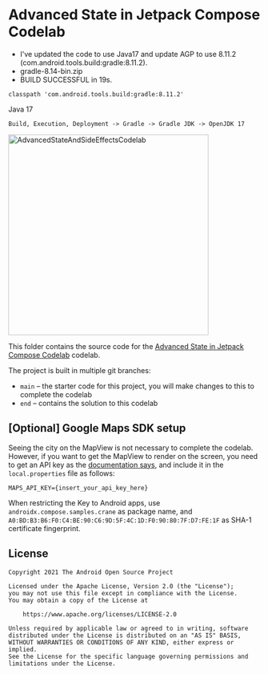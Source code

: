 
# Advanced State in Jetpack Compose Codelab

+ I've updated the code to use Java17 and update AGP to use 8.11.2 (com.android.tools.build:gradle:8.11.2).
+ gradle-8.14-bin.zip
+ BUILD SUCCESSFUL in 19s.
```
classpath 'com.android.tools.build:gradle:8.11.2'
```
Java 17
```
Build, Execution, Deployment -> Gradle -> Gradle JDK -> OpenJDK 17
```

<img src="https://image.prntscr.com/image/cehVim8JT7ib3IauJHvc-A.png" width="400" alt="AdvancedStateAndSideEffectsCodelab" />

This folder contains the source code for the
[Advanced State in Jetpack Compose Codelab](https://developer.android.com/codelabs/jetpack-compose-advanced-state-side-effects)
codelab.

The project is built in multiple git branches:
* `main` – the starter code for this project, you will make changes to this to complete the codelab
* `end` – contains the solution to this codelab

## [Optional] Google Maps SDK setup

Seeing the city on the MapView is not necessary to complete the codelab. However, if you want
to get the MapView to render on the screen, you need to get an API key as
the [documentation says](https://developers.google.com/maps/documentation/android-sdk/get-api-key),
and include it in the `local.properties` file as follows:

```
MAPS_API_KEY={insert_your_api_key_here}
```

When restricting the Key to Android apps, use `androidx.compose.samples.crane` as package name, and
`A0:BD:B3:B6:F0:C4:BE:90:C6:9D:5F:4C:1D:F0:90:80:7F:D7:FE:1F` as SHA-1 certificate fingerprint.

## License
```
Copyright 2021 The Android Open Source Project

Licensed under the Apache License, Version 2.0 (the "License");
you may not use this file except in compliance with the License.
You may obtain a copy of the License at

    https://www.apache.org/licenses/LICENSE-2.0

Unless required by applicable law or agreed to in writing, software
distributed under the License is distributed on an "AS IS" BASIS,
WITHOUT WARRANTIES OR CONDITIONS OF ANY KIND, either express or implied.
See the License for the specific language governing permissions and
limitations under the License.
```
